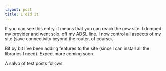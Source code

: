 ```yaml
---
layout: post
title: I did it
---
```


If you can see this entry, it means that you can reach the new site. I dumped my provider and went solo, off my ADSL line. I now control all aspects of my site (save connectivity beyond the router, of course).

Bit by bit I've been adding features to the site (since I can install all the libraries I need). Expect more coming soon.

A salvo of test posts follows.
